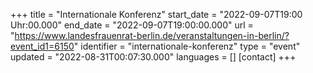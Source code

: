 +++
title = "Internationale Konferenz"
start_date = "2022-09-07T19:00 Uhr:00.000"
end_date = "2022-09-07T19:00:00.000"
url = "https://www.landesfrauenrat-berlin.de/veranstaltungen-in-berlin/?event_id1=6150"
identifier = "internationale-konferenz"
type = "event"
updated = "2022-08-31T00:07:30.000"
languages = []
[contact]
+++